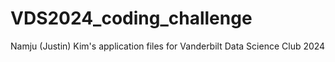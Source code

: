# VDS2024_coding_challenge
Namju (Justin) Kim's application files for Vanderbilt Data Science Club 2024
